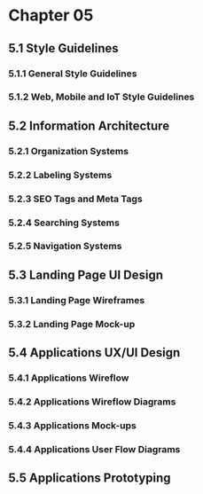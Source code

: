 ﻿# Chapter 05
 ## 5.1 Style Guidelines
 ### 5.1.1 General Style Guidelines
 ### 5.1.2 Web, Mobile and IoT Style Guidelines
 ## 5.2 Information Architecture
 ### 5.2.1 Organization Systems
 ### 5.2.2 Labeling Systems
 ### 5.2.3 SEO Tags and Meta Tags
 ### 5.2.4 Searching Systems
 ### 5.2.5 Navigation Systems
 ## 5.3 Landing Page UI Design
 ### 5.3.1 Landing Page Wireframes
 ### 5.3.2 Landing Page Mock-up
 ## 5.4 Applications UX/UI Design
 ### 5.4.1 Applications Wireflow  
 ### 5.4.2 Applications Wireflow Diagrams
 ### 5.4.3 Applications Mock-ups
 ### 5.4.4 Applications User Flow Diagrams
 ## 5.5 Applications Prototyping
